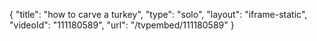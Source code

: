 {
    "title": "how to carve a turkey",
    "type": "solo",
    "layout": "iframe-static",
    "videoId": "111180589",
    "url": "\/tvpembed\/111180589"
}